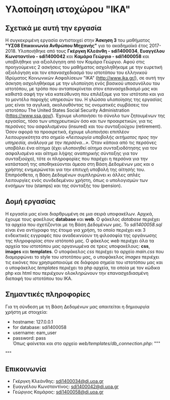 # Υλοποίηση ιστοχώρου "ΙΚΑ"

## Σχετικά με αυτή την εργασία
  Η συγκεκριμένη εργασία αντιστοιχεί στην **Άσκηση 3** του μαθήματος **"ΥΣ08 Επικοινωνία Ανθρώπου Μηχανής"** για το ακαδημαϊκό έτος 2017-2018. Υλοποιήθηκε από τους **Γκέργκη Κλεάνθη - sdi1400034**, **Ευαγγέλου Κωνσταντίνο - sdi1400042** και **Καμάρα Γεώργιο - sdi1400058** και υποβλήθηκε για αξιολόγηση από τον Καμάρα Γεώργιο. Αφού στις προηγούμενες 2 ασκήσεις του μαθήματος ασχοληθήκαμε με την ευρετική αξιολόγηση και τον επανασχεδιασμό του ιστοτόπου του ελληνικού Ιδρύματος Κοινωνικών Ασφαλίσεων "ΙΚΑ" (http://www.ika.gr/), σε αυτή την άσκηση ασχοληθήκαμε με την υλοποίηση ενός βασικού υποσυνόλου του ιστοτόπου, με τρόπο που ανταποκρίνεται στον επανασχεδιασμό μας και καθιστά σαφή την νέα κατεύθυνση που επιλέξαμε για τον ιστότοπο και για το μοντέλο παροχής υπηρεσιών του. Η γλώσσα υλοποίησης της εργασίας μας είναι τα αγγλικά, ακολουθόντας τις ονοματικές συμβάσεις του ιστοτόπου The United States Social Security Administration (https://www.ssa.gov/). Έχουμε υλοποιήσει το σύνολο των ζητουμένων της εργασίας, τόσο των υποχρεωτικών όσο και των προαιρετικών, για τις περσόνες του ασφαλισμένου (insured) και του συνταξιούχου (retirement). Όσον αφορά τα προαιρετικά, έχουμε υλοποιήσει επιπλέον λειτουργικότητα στο σημείο *«Λειτουργία υποβολής αιτήματος προς την υπηρεσία, ανάλογα με την περσόνα…»*. Όταν κάποια από τις περσόνες υποβάλει ένα αίτημα (έχει υλοποιηθεί αίτημα συνταξιοδότησης για τον ασφαλισμένο και αίτημα λήψης αναπηρικής σύνταξης για τον συνταξιούχο), τότε οι πληροφορίες που παρέχει η περσόνα για την κατάστασή της αποθηκεύονται άμεσα στη Βάση Δεδομένων μας και ο χρήστης ενημερώνεται για την επιτυχή υποβολή της αίτησής του. Επιπρόσθετα, η Βάση Δεδομένων συμπληρώνει κι άλλες απλές λειτουργίες ενός συνδεδεμένου χρήστη, όπως ο υπολογισμών των ενσήμων του (stamps) και της σύνταξής του (pension).

## Δομή εργασίας
  Η εργασία μας είναι διαρθρωμένη σε μια σειρά υποφακέλων. Αρχικά, έχουμε τους φακέλους **database** και **web**. Ο φάκελος *database* περιέχει τα αρχεία που σχετίζονται με τη Βάση Δεδομένων μας. Το *sdi1400058.sql* είναι ένα αντίγραφο της έτοιμο για χρήση, το οποίο περιέχει και 3 ενδεικτικές εγγραφές που αναδεικνύουν τη φιλοσοφία της οργάνωσης της πληροφορίας στον ιστότοπό μας. Ο φάκελος *web* περιέχει όλα τα αρχεία του ιστοτόπου μας οργανωμένα σε τρεις υποφακέλους: **css**, **images** και **templates**. Ο υποφάκελος *css* περιέχει το αρχείο *main.css* που διαμορφώνει το style του ιστοτόπου μας, ο υποφάκελος *images* περιέχει τις εικόνες που χρησιμοποιούμε σε διάφορα σημεία του ιστοτόπου μας και ο υποφάκελος *templates* περιέχει τα php αρχεία, τα οποία με τον κώδικα php και html που περιέχουν ολοκληρώνουν την επανασχεδιασμένη διεπαφή του ιστοτόπου του ΙΚΑ.

## Σημαντικές πληροφορίες
  Για τη σύνδεση με τη Βάση Δεδομένων μας απαιτείται η δημιουργία χρήστη με στοιχεία:
  * hostname: 127.0.0.1
  * for database: sdi1400058
  * username: eam_user
  * password: pass  
  Όπως φαίνεται και στο αρχείο *web/templates/db_connection.php*:
  """
  <?php
    $hn = '127.0.0.1';
    $db = 'sdi1400058';
    $un = 'eam_user';
    $pw = 'pass'
  ?>
  """

## Επικοινωνία

* Γκέργκη Κλεάνθης: <sdi1400034@di.uoa.gr>
* Ευαγγέλου Κωνσταντίνος: <sdi1400042@di.uoa.gr>
* Γεώργιος Καμάρας: <sdi1400058@di.uoa.gr>

